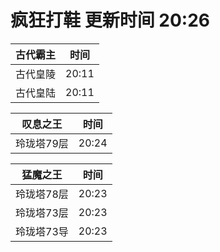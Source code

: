 # 疯狂打鞋 更新时间 20:26

| 古代霸主   | 时间    |
|--------|-------|
| 古代皇陵 | 20:11 |
| 古代皇陆 | 20:11 |

| 叹息之王   | 时间    |
|--------|-------|
| 玲珑塔79层 | 20:24 |

| 猛魔之王   | 时间    |
|--------|-------|
| 玲珑塔78层 | 20:23 |
| 玲珑塔73层 | 20:23 |
| 玲珑塔73导 | 20:23 |